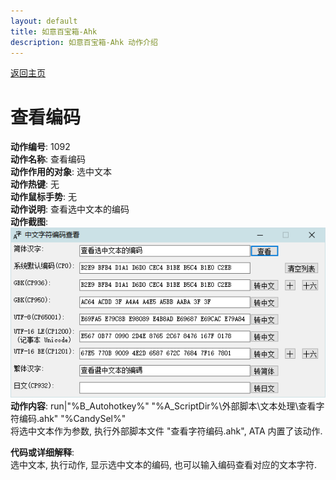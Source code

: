 ```yaml
---
layout: default
title: 如意百宝箱-Ahk
description: 如意百宝箱-Ahk 动作介绍
---
```


[返回主页](../index.md)

# [](#header-2) 查看编码

**动作编号**: 1092  
**动作名称**: 查看编码  
**动作作用的对象**: 选中文本  
**动作热键**: 无  
**动作鼠标手势**: 无  
**动作说明**: 查看选中文本的编码  
**动作截图**:  
  ![查看编码](img1/1092.png)  
**动作内容**: run|"%B_Autohotkey%" "%A_ScriptDir%\外部脚本\文本处理\查看字符编码.ahk" "%CandySel%"  
将选中文本作为参数, 执行外部脚本文件 "查看字符编码.ahk", ATA 内置了该动作.   

**代码或详细解释**:  
选中文本, 执行动作, 显示选中文本的编码, 也可以输入编码查看对应的文本字符.  